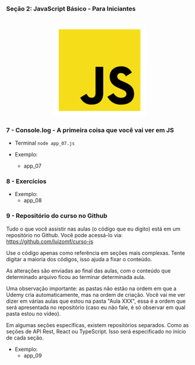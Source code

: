 ##
### Seção 2: JavaScript Básico - Para Iniciantes
##

<p align="center">
  <img alt="...." src="./src/js.png" width="50%">
</p>

### 7 - Console.log - A primeira coisa que você vai ver em JS

- Terminal `node app_07.js`

- Exemplo:
  - app_07

### 8 - Exercícios

- Exemplo:
  - app_08


### 9 - Repositório do curso no Github

Tudo o que você assistir nas aulas (o código que eu digito) está em um repositório no Github. Você pode acessá-lo via: https://github.com/luizomf/curso-js

Use o código apenas como referência em seções mais complexas. Tente digitar a maioria dos códigos, isso ajuda a fixar o conteúdo.

As alterações são enviadas ao final das aulas, com o conteúdo que determinado arquivo ficou ao terminar determinada aula.

Uma observação importante: as pastas não estão na ordem em que a Udemy cria automaticamente, mas na ordem de criação. Você vai me ver dizer em várias aulas que estou na pasta "Aula XXX", essa é a ordem que será apresentada no repositório (caso eu não fale, é só observar em qual pasta estou no vídeo).

Em algumas seções específicas, existem repositórios separados. Como as seções de API Rest, React ou TypeScript. Isso será especificado no início de cada seção.

- Exemplo:
  - app_09



















